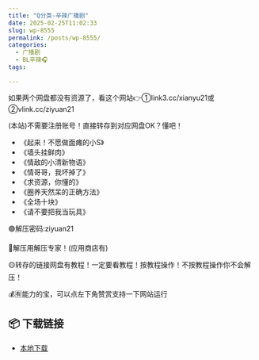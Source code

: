 ```yaml
---
title: "Q分类-辛辣广播剧"
date: 2025-02-25T11:02:33
slug: wp-8555
permalink: /posts/wp-8555/
categories:
  - 广播剧
  - BL辛辣🎧
tags:

---
```


如果两个网盘都没有资源了，看这个网站👉①link3.cc/xianyu21或②vlink.cc/ziyuan21

(本站)不需要注册账号！直接转存到对应网盘OK？懂吧！

*   《起来！不愿做面瘫的小S》
*   《墙头挂鲜肉》
*   《情敌的小清新物语》
*   《情哥哥，我坏掉了》
*   《求资源，你懂的》
*   《圈养天然呆的正确方法》
*   《全场十块》
*   《请不要把我当玩具》

🟢解压密码:ziyuan21

🔵解压用解压专家！(应用商店有)

🟡转存的链接网盘有教程！一定要看教程！按教程操作！不按教程操作你不会解压！

💰🈶能力的宝，可以点左下角赞赏支持一下网站运行

## 📦 下载链接
- [本地下载](https://blziyuan21.com/pay-download/8555?key=a3fb803d18&down_id=0)

